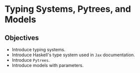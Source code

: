 # Typing Systems, Pytrees, and Models

## Objectives

+ Introduce typing systems.
+ Introduce Haskell's type system used in `Jax` documentation.
+ Introduce `Pytrees`.
+ Introduce models with parameters.